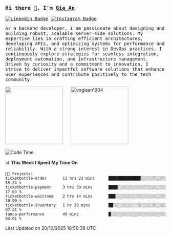 ### <samp>Hi there 👋, I'm <a href="https://www.linkedin.com/in/vogiaan1904/" target="_blank">Gia An</a></samp>

<samp> [![Linkedin Badge](https://img.shields.io/badge/-LinkedIn-0e76a8?style=flat-square&logo=Linkedin&logoColor=white)](https://linkedin.com/in/vogiaan1904)
[![Instagram Badge](https://img.shields.io/badge/-Instagram-e4405f?style=flat-square&logo=Instagram&logoColor=white)](https://instagram.com/_.ja.ann_/) </samp> 

<samp>As a backend developer, I am passionate about designing and building robust, scalable server-side solutions. My expertise lies in crafting efficient architectures, developing APIs, and optimizing systems for performance and reliability. With a strong interest in DevOps practices, I continuously explore strategies for seamless integration, deployment automation, and infrastructure management. Driven by curiosity and a commitment to innovation, I strive to deliver impactful software solutions that enhance user experiences and contribute positively to the tech community.</samp>



<div>
  <img height="180em" src="https://github-readme-stats.vercel.app/api/top-langs/?username=vogiaan1904&show_icons=true&hide_border=true&layout=compact&langs_count=10&theme=transparent&include_orgs=true"/>
  &nbsp;&nbsp;&nbsp;&nbsp;
  <img height="180em" src="https://github-readme-stats.vercel.app/api?username=vogiaan1904&show_icons=true&hide_border=true&&count_private=true&include_all_commits=true&theme=transparent&locale=en" alt="vogiaan1904" />
</div>






<!--START_SECTION:waka-->
![Code Time](http://img.shields.io/badge/Code%20Time-1%2C532%20hrs%206%20mins-blue)

📊 **This Week I Spent My Time On** 

```text
🐱‍💻 Projects: 
ticketbottle-order       11 hrs 23 mins      ██████████████░░░░░░░░░░░   55.24 % 
ticketbottle-payment     3 hrs 30 mins       ████░░░░░░░░░░░░░░░░░░░░░   17.03 % 
ticketbottle-waitroom    2 hrs 14 mins       ███░░░░░░░░░░░░░░░░░░░░░░   10.90 % 
ticketbottle-inventory   1 hr 29 mins        ██░░░░░░░░░░░░░░░░░░░░░░░   07.21 % 
tanca-performance        49 mins             █░░░░░░░░░░░░░░░░░░░░░░░░   04.01 % 
```


 Last Updated on 20/10/2025 18:50:38 UTC
<!--END_SECTION:waka-->
